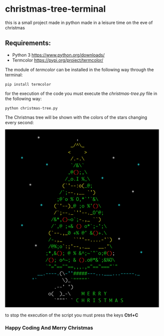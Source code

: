 # christmas-tree-terminal

this is a small project made in python made in a leisure time on the eve of christmas

## Requirements: 

* Python 3 https://www.python.org/downloads/
* Termcolor https://pypi.org/project/termcolor/

The module of _termcolor_ can be installed in the following way through the terminal:

```
pip install termcolor
```

for the execution of the code you must execute the _christmas-tree.py_ file in the following way:

```
python christmas-tree.py
```

The Christmas tree will be shown with the colors of the stars changing every second:

![This is a alt text.](/screenshots/01.png "This is a sample image.")

to stop the execution of the script you must press the keys **Ctrl+C**

### Happy Coding And Merry Christmas